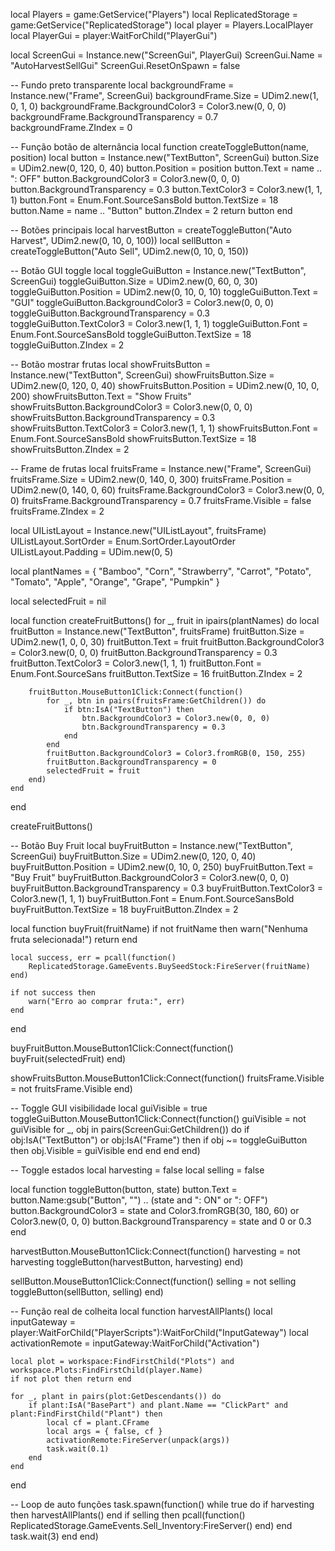 local Players = game:GetService("Players")
local ReplicatedStorage = game:GetService("ReplicatedStorage")
local player = Players.LocalPlayer
local PlayerGui = player:WaitForChild("PlayerGui")

local ScreenGui = Instance.new("ScreenGui", PlayerGui)
ScreenGui.Name = "AutoHarvestSellGui"
ScreenGui.ResetOnSpawn = false

-- Fundo preto transparente
local backgroundFrame = Instance.new("Frame", ScreenGui)
backgroundFrame.Size = UDim2.new(1, 0, 1, 0)
backgroundFrame.BackgroundColor3 = Color3.new(0, 0, 0)
backgroundFrame.BackgroundTransparency = 0.7
backgroundFrame.ZIndex = 0

-- Função botão de alternância
local function createToggleButton(name, position)
	local button = Instance.new("TextButton", ScreenGui)
	button.Size = UDim2.new(0, 120, 0, 40)
	button.Position = position
	button.Text = name .. ": OFF"
	button.BackgroundColor3 = Color3.new(0, 0, 0)
	button.BackgroundTransparency = 0.3
	button.TextColor3 = Color3.new(1, 1, 1)
	button.Font = Enum.Font.SourceSansBold
	button.TextSize = 18
	button.Name = name .. "Button"
	button.ZIndex = 2
	return button
end

-- Botões principais
local harvestButton = createToggleButton("Auto Harvest", UDim2.new(0, 10, 0, 100))
local sellButton = createToggleButton("Auto Sell", UDim2.new(0, 10, 0, 150))

-- Botão GUI toggle
local toggleGuiButton = Instance.new("TextButton", ScreenGui)
toggleGuiButton.Size = UDim2.new(0, 60, 0, 30)
toggleGuiButton.Position = UDim2.new(0, 10, 0, 10)
toggleGuiButton.Text = "GUI"
toggleGuiButton.BackgroundColor3 = Color3.new(0, 0, 0)
toggleGuiButton.BackgroundTransparency = 0.3
toggleGuiButton.TextColor3 = Color3.new(1, 1, 1)
toggleGuiButton.Font = Enum.Font.SourceSansBold
toggleGuiButton.TextSize = 18
toggleGuiButton.ZIndex = 2

-- Botão mostrar frutas
local showFruitsButton = Instance.new("TextButton", ScreenGui)
showFruitsButton.Size = UDim2.new(0, 120, 0, 40)
showFruitsButton.Position = UDim2.new(0, 10, 0, 200)
showFruitsButton.Text = "Show Fruits"
showFruitsButton.BackgroundColor3 = Color3.new(0, 0, 0)
showFruitsButton.BackgroundTransparency = 0.3
showFruitsButton.TextColor3 = Color3.new(1, 1, 1)
showFruitsButton.Font = Enum.Font.SourceSansBold
showFruitsButton.TextSize = 18
showFruitsButton.ZIndex = 2

-- Frame de frutas
local fruitsFrame = Instance.new("Frame", ScreenGui)
fruitsFrame.Size = UDim2.new(0, 140, 0, 300)
fruitsFrame.Position = UDim2.new(0, 140, 0, 60)
fruitsFrame.BackgroundColor3 = Color3.new(0, 0, 0)
fruitsFrame.BackgroundTransparency = 0.7
fruitsFrame.Visible = false
fruitsFrame.ZIndex = 2

local UIListLayout = Instance.new("UIListLayout", fruitsFrame)
UIListLayout.SortOrder = Enum.SortOrder.LayoutOrder
UIListLayout.Padding = UDim.new(0, 5)

local plantNames = {
	"Bamboo", "Corn", "Strawberry", "Carrot", "Potato", "Tomato", "Apple", "Orange", "Grape", "Pumpkin"
}

local selectedFruit = nil

local function createFruitButtons()
	for _, fruit in ipairs(plantNames) do
		local fruitButton = Instance.new("TextButton", fruitsFrame)
		fruitButton.Size = UDim2.new(1, 0, 0, 30)
		fruitButton.Text = fruit
		fruitButton.BackgroundColor3 = Color3.new(0, 0, 0)
		fruitButton.BackgroundTransparency = 0.3
		fruitButton.TextColor3 = Color3.new(1, 1, 1)
		fruitButton.Font = Enum.Font.SourceSans
		fruitButton.TextSize = 16
		fruitButton.ZIndex = 2

		fruitButton.MouseButton1Click:Connect(function()
			for _, btn in pairs(fruitsFrame:GetChildren()) do
				if btn:IsA("TextButton") then
					btn.BackgroundColor3 = Color3.new(0, 0, 0)
					btn.BackgroundTransparency = 0.3
				end
			end
			fruitButton.BackgroundColor3 = Color3.fromRGB(0, 150, 255)
			fruitButton.BackgroundTransparency = 0
			selectedFruit = fruit
		end)
	end
end

createFruitButtons()

-- Botão Buy Fruit
local buyFruitButton = Instance.new("TextButton", ScreenGui)
buyFruitButton.Size = UDim2.new(0, 120, 0, 40)
buyFruitButton.Position = UDim2.new(0, 10, 0, 250)
buyFruitButton.Text = "Buy Fruit"
buyFruitButton.BackgroundColor3 = Color3.new(0, 0, 0)
buyFruitButton.BackgroundTransparency = 0.3
buyFruitButton.TextColor3 = Color3.new(1, 1, 1)
buyFruitButton.Font = Enum.Font.SourceSansBold
buyFruitButton.TextSize = 18
buyFruitButton.ZIndex = 2

local function buyFruit(fruitName)
	if not fruitName then
		warn("Nenhuma fruta selecionada!")
		return
	end

	local success, err = pcall(function()
		ReplicatedStorage.GameEvents.BuySeedStock:FireServer(fruitName)
	end)

	if not success then
		warn("Erro ao comprar fruta:", err)
	end
end

buyFruitButton.MouseButton1Click:Connect(function()
	buyFruit(selectedFruit)
end)

showFruitsButton.MouseButton1Click:Connect(function()
	fruitsFrame.Visible = not fruitsFrame.Visible
end)

-- Toggle GUI visibilidade
local guiVisible = true
toggleGuiButton.MouseButton1Click:Connect(function()
	guiVisible = not guiVisible
	for _, obj in pairs(ScreenGui:GetChildren()) do
		if obj:IsA("TextButton") or obj:IsA("Frame") then
			if obj ~= toggleGuiButton then
				obj.Visible = guiVisible
			end
		end
	end
end)

-- Toggle estados
local harvesting = false
local selling = false

local function toggleButton(button, state)
	button.Text = button.Name:gsub("Button", "") .. (state and ": ON" or ": OFF")
	button.BackgroundColor3 = state and Color3.fromRGB(30, 180, 60) or Color3.new(0, 0, 0)
	button.BackgroundTransparency = state and 0 or 0.3
end

harvestButton.MouseButton1Click:Connect(function()
	harvesting = not harvesting
	toggleButton(harvestButton, harvesting)
end)

sellButton.MouseButton1Click:Connect(function()
	selling = not selling
	toggleButton(sellButton, selling)
end)

-- Função real de colheita
local function harvestAllPlants()
	local inputGateway = player:WaitForChild("PlayerScripts"):WaitForChild("InputGateway")
	local activationRemote = inputGateway:WaitForChild("Activation")

	local plot = workspace:FindFirstChild("Plots") and workspace.Plots:FindFirstChild(player.Name)
	if not plot then return end

	for _, plant in pairs(plot:GetDescendants()) do
		if plant:IsA("BasePart") and plant.Name == "ClickPart" and plant:FindFirstChild("Plant") then
			local cf = plant.CFrame
			local args = { false, cf }
			activationRemote:FireServer(unpack(args))
			task.wait(0.1)
		end
	end
end

-- Loop de auto funções
task.spawn(function()
	while true do
		if harvesting then
			harvestAllPlants()
		end
		if selling then
			pcall(function()
				ReplicatedStorage.GameEvents.Sell_Inventory:FireServer()
			end)
		end
		task.wait(3)
	end
end)
